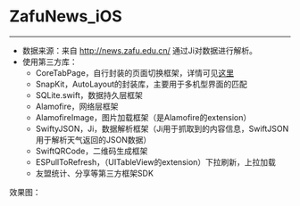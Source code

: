 # ZafuNews_iOS
---
- 数据来源：来自 http://news.zafu.edu.cn/ 通过Ji对数据进行解析。
- 使用第三方库：
	- CoreTabPage，自行封装的页面切换框架，详情可见[这里](https://github.com/zkh90644/coreTabPage)
	- SnapKit，AutoLayout的封装库，主要用于多机型界面的匹配
	- SQLite.swift，数据持久层框架
	- Alamofire，网络层框架
	- AlamofireImage，图片加载框架（是Alamofire的extension）
	- SwiftyJSON，Ji，数据解析框架（Ji用于抓取到的内容信息，SwiftJSON用于解析天气返回的JSON数据）
	- SwiftQRCode，二维码生成框架
	- ESPullToRefresh，（UITableView的extension）下拉刷新，上拉加载
	- 友盟统计、分享等第三方框架SDK
	
效果图：

